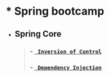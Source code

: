 # * Spring bootcamp
* ## Spring Core
  > ### - [` Inversion of Control`]()
  > ### - [` Dependency Injection`]()
